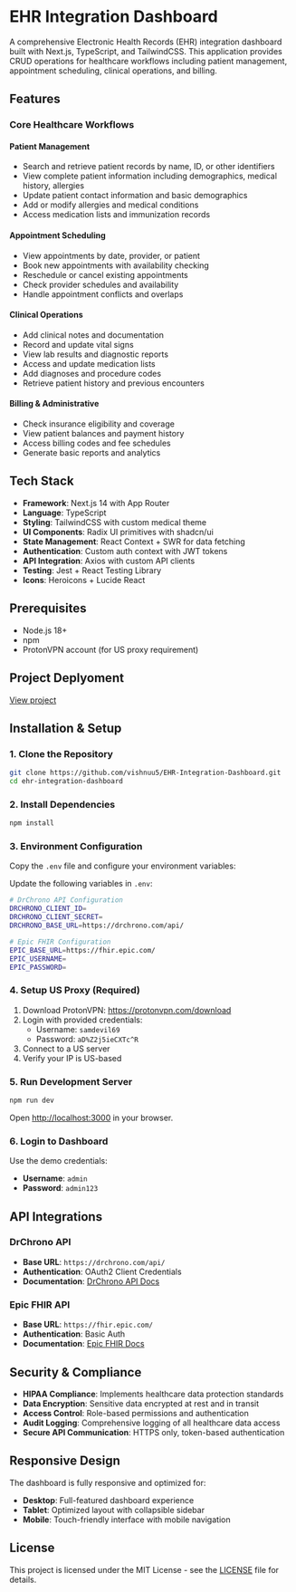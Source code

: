 # EHR Integration Dashboard

A comprehensive Electronic Health Records (EHR) integration dashboard built with Next.js, TypeScript, and TailwindCSS. This application provides CRUD operations for healthcare workflows including patient management, appointment scheduling, clinical operations, and billing.

## Features

### Core Healthcare Workflows

#### Patient Management

- Search and retrieve patient records by name, ID, or other identifiers
- View complete patient information including demographics, medical history, allergies
- Update patient contact information and basic demographics
- Add or modify allergies and medical conditions
- Access medication lists and immunization records

#### Appointment Scheduling

- View appointments by date, provider, or patient
- Book new appointments with availability checking
- Reschedule or cancel existing appointments
- Check provider schedules and availability
- Handle appointment conflicts and overlaps

#### Clinical Operations

- Add clinical notes and documentation
- Record and update vital signs
- View lab results and diagnostic reports
- Access and update medication lists
- Add diagnoses and procedure codes
- Retrieve patient history and previous encounters

#### Billing & Administrative

- Check insurance eligibility and coverage
- View patient balances and payment history
- Access billing codes and fee schedules
- Generate basic reports and analytics

## Tech Stack

- **Framework**: Next.js 14 with App Router
- **Language**: TypeScript
- **Styling**: TailwindCSS with custom medical theme
- **UI Components**: Radix UI primitives with shadcn/ui
- **State Management**: React Context + SWR for data fetching
- **Authentication**: Custom auth context with JWT tokens
- **API Integration**: Axios with custom API clients
- **Testing**: Jest + React Testing Library
- **Icons**: Heroicons + Lucide React

## Prerequisites

- Node.js 18+
- npm
- ProtonVPN account (for US proxy requirement)

## Project Deplyoment

[View project](https://ehr-integration-dashboard.vercel.app)

## Installation & Setup

### 1. Clone the Repository

```bash
git clone https://github.com/vishnuu5/EHR-Integration-Dashboard.git
cd ehr-integration-dashboard
```

### 2. Install Dependencies

```bash
npm install
```

### 3. Environment Configuration

Copy the `.env` file and configure your environment variables:

Update the following variables in `.env`:

```bash
# DrChrono API Configuration
DRCHRONO_CLIENT_ID=
DRCHRONO_CLIENT_SECRET=
DRCHRONO_BASE_URL=https://drchrono.com/api/

# Epic FHIR Configuration
EPIC_BASE_URL=https://fhir.epic.com/
EPIC_USERNAME=
EPIC_PASSWORD=
```

### 4. Setup US Proxy (Required)

1. Download ProtonVPN: https://protonvpn.com/download
2. Login with provided credentials:
   - Username: `samdevil69`
   - Password: `aD%Z2j5ieCXTc^R`
3. Connect to a US server
4. Verify your IP is US-based

### 5. Run Development Server

```bash
npm run dev
```

Open [http://localhost:3000](http://localhost:3000) in your browser.

### 6. Login to Dashboard

Use the demo credentials:

- **Username**: `admin`
- **Password**: `admin123`

## API Integrations

### DrChrono API

- **Base URL**: `https://drchrono.com/api/`
- **Authentication**: OAuth2 Client Credentials
- **Documentation**: [DrChrono API Docs](https://app.drchrono.com/api-docs/)

### Epic FHIR API

- **Base URL**: `https://fhir.epic.com/`
- **Authentication**: Basic Auth
- **Documentation**: [Epic FHIR Docs](https://open.epic.com/)

## Security & Compliance

- **HIPAA Compliance**: Implements healthcare data protection standards
- **Data Encryption**: Sensitive data encrypted at rest and in transit
- **Access Control**: Role-based permissions and authentication
- **Audit Logging**: Comprehensive logging of all healthcare data access
- **Secure API Communication**: HTTPS only, token-based authentication

## Responsive Design

The dashboard is fully responsive and optimized for:

- **Desktop**: Full-featured dashboard experience
- **Tablet**: Optimized layout with collapsible sidebar
- **Mobile**: Touch-friendly interface with mobile navigation

## License

This project is licensed under the MIT License - see the [LICENSE](LICENSE) file for details.
